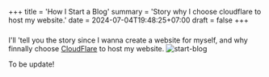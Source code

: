 +++
title = 'How I Start a Blog'
summary = 'Story why I choose cloudflare to host my website.'
date = 2024-07-04T19:48:25+07:00
draft = false
+++

### 
I'll 'tell you the story since I wanna create a website for myself, and why finnally choose [CloudFlare](https://www.cloudflare.com/) to host my website.
![start-blog](/img/how-i-start-a-blog/start-blog.png#wide)

To be update!